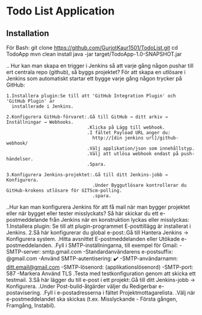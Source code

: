 # Todo List Application
## Installation

För Bash:
git clone https://github.com/GurjotKaur1501/TodoList.git
cd TodoApp
mvn clean install
java -jar target/TodoApp-1.0-SNAPSHOT.jar

.. Hur kan man skapa en trigger i Jenkins så att varje gång någon pushar till ert 
    centrala repo (github), så byggs projektet?
För att skapa en utlösare i Jenkins som automatiskt startar ett bygge varje gång någon trycker på GitHub:

    1.Installera plugin:Se till att 'GitHub Integration Plugin' och 'GitHub Plugin' är 
      installerade i Jenkins.

    2.Konfigurera GitHub-förvaret:.Gå till GitHub → ditt arkiv → Inställningar → Webhooks.
                                  .Klicka på Lägg till webhook.
                                  .I fältet Payload URL anger du:
                                    http://[din jenkins url]/github-webhook/
                                  .Välj applikation/json som innehållstyp.
                                  .Välj att utlösa webhook endast på push-händelser.
                                  .Spara.

    3.Konfigurera Jenkins-projektet:.Gå till ditt Jenkins-jobb → Konfigurera.
                                    .Under Byggutlösare kontrollerar du GitHub-krokens utlösare för GITScm-polling.
                                    .spara.

..Hur kan man konfigurera Jenkins för att få mail när man bygger projektet eller när bygget eller 
    tester misslyckats?
  Så här skickar du ett e-postmeddelande från Jenkins när en konstruktion lyckas eller misslyckas:
     1.Installera plugin: Se till att plugin-programmet E-posttillägg är installerat i Jenkins.
     2.Så här konfigurerar du global e-post:.Gå till Hantera Jenkins → Konfigurera system.
                                            .Hitta avsnittet E-postmeddelanden eller Utökade e-postmeddelanden.
                                            .Fyll i SMTP-inställningarna, till exempel för Gmail:
                                                  -SMTP-server: smtp.gmail.com 
                                                  -Standardanvändarens e-postsuffix: @gmail.com
                                                  -Använd SMTP-autentisering: ✔️
                                                  -SMTP-användarnamn: ditt.email@gmail.com
                                                  -SMTP-lösenord: (applikationslösenord)
                                                  -SMTP-port: 587
                                                  -Markera Använd TLS
                                            .Testa med testkonfiguration genom att skicka ett testmail.
     3.Så här lägger du till e-post i ett projekt:.Gå till ditt Jenkins-jobb → Konfigurera.
                                      .Under Post-build-åtgärder väljer du Redigerbar e-postavisering.
                                      .Fyll i e-postadresserna i fältet Projektmottagarelista.
                                      .Välj när e-postmeddelandet ska skickas (t.ex. Misslyckande - Första gången, Framgång, Instabil).
